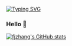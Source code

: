 [![Typing SVG](https://readme-typing-svg.herokuapp.com?font=Sigmar+One&color=A3A1A1&center=true&vCenter=true&multiline=true&lines=Welcom+to+my+github)](https://git.io/typing-svg)

### Hello 👋

<!--
**fjzhangZzzzzz/fjzhangzzzzzz** is a ✨ _special_ ✨ repository because its `README.md` (this file) appears on your GitHub profile.

Here are some ideas to get you started:

- 🔭 I’m currently working on ...
- 🌱 I’m currently learning ...
- 👯 I’m looking to collaborate on ...
- 🤔 I’m looking for help with ...
- 💬 Ask me about ...
- 📫 How to reach me: ...
- 😄 Pronouns: ...
- ⚡ Fun fact: ...
-->


[![fjzhang's GitHub stats](https://github-readme-stats.vercel.app/api?username=fjzhangZzzzzz&show_icons=true&theme=highcontrast)](https://github.com/anuraghazra/github-readme-stats)
